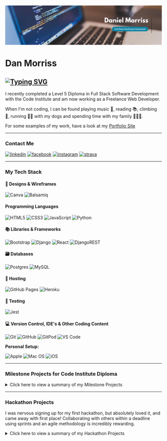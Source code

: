 ![Banner Image for Dan Morriss GitHub Profile](danmorrissbanner.png)

# Dan Morriss
## [![Typing SVG](https://readme-typing-svg.demolab.com?font=Fira+Code&pause=1000&random=false&width=435&lines=Full+Stack+Developer)]()

I recently completed a Level 5 Diploma in Full Stack Software Development with the Code Institute and am now working as a Freelance Web Developer.

When I'm not coding, I can be found playing music 🎸, reading 📚, climbing 🧗, running 🏃‍♂️ with my dogs and spending time with my family 👨‍👩‍👦.

For some examples of my work, have a look at my [Portfolio Site](https://www.danmorriss.dev/)


- - -


### Contact Me

[<img src='https://img.shields.io/badge/LinkedIn-0077B5?style=for-the-badge&logo=linkedin&logoColor=white' alt='linkedin'>](https://www.linkedin.com/in/morrissdaniel/)
[<img src='https://img.shields.io/badge/Facebook-1877F2?style=for-the-badge&logo=facebook&logoColor=white' alt='facebook'>](https://www.facebook.com/morrissdaniel/)
[<img src='https://img.shields.io/badge/Instagram-E4405F?style=for-the-badge&logo=instagram&logoColor=white' alt='instagram'>](https://www.instagram.com/danielmorriss/)
[<img src='https://img.shields.io/badge/Strava-FC4C02?style=for-the-badge&logo=strava&logoColor=white' alt='strava'>](https://www.strava.com/athletes/54299310)


- - -


### My Tech Stack

#### 🎨 Designs & Wireframes

![Canva](https://img.shields.io/badge/Canva-%2300C4CC.svg?&style=for-the-badge&logo=Canva&logoColor=white)
![Balsamiq](https://img.shields.io/badge/Balsamiq%20-%23A60000.svg?&style=for-the-badge&logo=Balsamiq&logoColor=FFFFFF)

#### Programming Languages

![HTML5](https://img.shields.io/badge/HTML5-E34F26?style=for-the-badge&logo=html5&logoColor=white)
![CSS3](https://img.shields.io/badge/CSS3-1572B6?style=for-the-badge&logo=css3&logoColor=white)
![JavaScript](https://img.shields.io/badge/JavaScript-323330?style=for-the-badge&logo=javascript&logoColor=F7DF1E)
![Python](https://img.shields.io/badge/python-3670A0?style=for-the-badge&logo=python&logoColor=ffdd54)


#### 📚 Libraries & Frameworks

![Bootstrap](https://img.shields.io/badge/Bootstrap-563D7C?style=for-the-badge&logo=bootstrap&logoColor=white)
![Django](https://img.shields.io/badge/django-%23092E20.svg?style=for-the-badge&logo=django&logoColor=white)
![React](https://img.shields.io/badge/react-%2320232a.svg?style=for-the-badge&logo=react&logoColor=%2361DAFB)
![DjangoREST](https://img.shields.io/badge/DJANGO-REST-ff1709?style=for-the-badge&logo=django&logoColor=white&color=ff1709&labelColor=gray)

#### 🗃 Databases

![Postgres](https://img.shields.io/badge/postgres-%23316192.svg?style=for-the-badge&logo=postgresql&logoColor=white)
![MySQL](https://img.shields.io/badge/mysql-%2300f.svg?style=for-the-badge&logo=mysql&logoColor=white)


#### 🏡 Hosting

![GitHub Pages](https://img.shields.io/static/v1?style=for-the-badge&message=GitHub+Pages&color=222222&logo=GitHub+Pages&logoColor=FFFFFF&label=)
 ![Heroku](https://img.shields.io/badge/heroku-%23430098.svg?style=for-the-badge&logo=heroku&logoColor=white) 


#### 🧪 Testing

![Jest](https://img.shields.io/badge/-jest-%23C21325?style=for-the-badge&logo=jest&logoColor=white)

#### 💻 Version Control, IDE's & Other Coding Content 

![Git](https://img.shields.io/badge/GIT-E44C30?style=for-the-badge&logo=git&logoColor=white)
![GitHub](https://img.shields.io/badge/GitHub-100000?style=for-the-badge&logo=github&logoColor=white)
![GitPod](https://img.shields.io/badge/Gitpod-000000?style=for-the-badge&logo=gitpod&logoColor=#FFAE33)
![VS Code](https://img.shields.io/badge/Visual_Studio_Code-0078D4?style=for-the-badge&logo=visual%20studio%20code&logoColor=white)

**Personal Setup:** 

![Apple](https://img.shields.io/badge/Apple%20laptop-333333?style=for-the-badge&logo=apple&logoColor=white)
![Mac OS](https://img.shields.io/badge/mac%20os-000000?style=for-the-badge&logo=apple&logoColor=white)
![iOS](https://img.shields.io/badge/iOS-000000?style=for-the-badge&logo=ios&logoColor=white)

- - - 


### Milestone Projects for Code Institute Diploma

<!-- **Overall Diploma Grade:** [Distinction](https://www.linkedin.com/in/keracudmore/overlay/education/769538001/multiple-media-viewer/?profileId=ACoAADfAcbgB85Z7ikekUTCZg3iLHHzQUCQYXng&treasuryMediaId=1635520854633) -->

<details>
<summary>Click here to view a summary of my Milestone Projects</summary>

| Milestone No.   | Project | Description |
| :-----------: | :-----------: | :-----------: |
| 1 | <p><a href="https://github.com/DanMorriss/jazz-platform"><img src="https://github.com/DanMorriss/jazz-platform/blob/main/assets/images/marlborough-jazz-platform-mockup.png?raw=true"></a></p><p>Marlborough Jazz Platform</p> | <p>A website created for a fictional monthly Jazz Platform hosted by some of jazz history's greatest players. Created using HTML & CSS. |
| 2 | <p><a href="https://github.com/DanMorriss/music-theory-quiz"><img src="https://github.com/DanMorriss/music-theory-quiz/blob/main/assets/images/responsive-mockup.png?raw=true"></a></p><p>Music Theory Quiz</p> | <p>A quiz app designed to test your music theory knowledge! Created with HTML, CSS & JavaScript. |
| 3 | <p><a href="https://github.com/DanMorriss/lumos-online-banking"><img src="https://github.com/DanMorriss/lumos-online-banking/blob/main/assets/responsive_mockup.png?raw=true"></a></p><p>Lumos Online Banking</p> | <p>An Python based online banking app with user and admin features. The programme uses Google Sheets as an external database to store all the user information.</p> |
| 4 | <p><a href="https://github.com/DanMorriss/nialls-barbershop"><img src="https://github.com/DanMorriss/nialls-barbershop/raw/main/media/mockup.png"></a></p><p>Niall's Barbershop</p> | <p>A Django full stack booking system for a local barbershop allowing both users and staff to create and manage bookings with full CRUD functionality.</p> |
| 5 | <p><a href="https://github.com/DanMorriss/highlights"><img src="https://github.com/DanMorriss/highlights/blob/main/docs/readme/mockup.jpg?raw=true"></a></p><p>Highlights</p> | <p>A socila media site based on the 5 minute journal where users can share posts, interact with other user via comments and likes as well as modidy their profile. Created using React & Django Rest Framework. |
</details>

- - -


### Hackathon Projects

I was nervous signing up for my first hackathon, but absolutely loved it, and came away with first place! Collaborating with others within a deadline using sprints and an agile methodology is incredibly rewarding.

<details>
<summary>Click here to view a summary of my Hackathon Projects</summary>
  

| Date, Theme & Organiser   | Hackathon Project | Place |
| :--------: | :-----------: | :--------------: |
| <p>August 2023:</p><p><a href="https://hackathon.codeinstitute.net/teams/338/">Retro Quest</a></p><p>Organised by the Code Institute</p>| <p><a href="https://github.com/DanMorriss/Retro-Mashup-Mayhem"><img src="https://github.com/DanMorriss/Retro-Mashup-Mayhem/blob/main/docs/retro-mash.png?raw=true" width="800px"></a></p><p>Retro Mashup Mayhem - A JavaScrip game using the Kaboom.js framework inspired by retro arcade games. <br><a href="https://retro-mashup-mayhem.netlify.app/">Live Site</a> <br><a href="https://github.com/DarrachBarneveld/Retro-Mashup-Mayhem">Repo</a> | <a href="https://api.eu.badgr.io/public/assertions/yaLtUE1gREaePeygpVV1gw"><img src="https://api.eu.badgr.io/public/assertions/lQDm7m4uQsybfWyu6Pzf7Q/image"></a> |
| <p>November 2023:</p><a href="https://hackathon.codeinstitute.net/teams/369/">Movember</a><p>Organised by <a href="https://www.eventbrite.co.uk/e/soda-social-x-code-institute-london-hackathon-tickets-737049122767?aff=oddtdtcreator">Soda Social & The Code Institute</a></p> | <img src="https://github.com/DanMorriss/MenTool/raw/main/static/images/logo.gif"> MenTool - A mood tracking app built using Django <br><a href="https://mentool-2af96fd6f7e7.herokuapp.com/">Live Site</a> <br><a href="https://github.com/DanMorriss/MenTool">Repo</a> | <img src="https://api.eu.badgr.io/public/assertions/VXzmbaMTQ66qmAewDgoz2A/image"> <br>Scrum Master

</details>

<!-- - - - -->

<!-- ### Stats
 
![Dan's GitHub stats](https://github-readme-stats-git-masterrstaa-rickstaa.vercel.app/api?username=danmorriss) -->

<!-- ![Profile Summary Card](https://github-profile-summary-cards.vercel.app/api/cards/profile-details?username=danmorriss&theme=default) -->

<!-- ![Most Used Language](https://github-readme-stats.vercel.app/api/top-langs/?username=danmorriss&theme=default) -->

<!-- ![Trophy](https://github-profile-trophy.vercel.app/?username=danmorriss&margin-w=60&no-frame=true) -->
